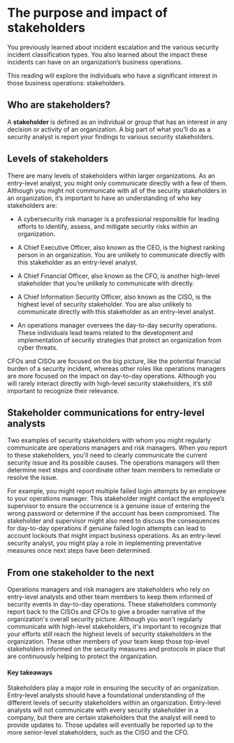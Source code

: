 # The purpose and impact of stakeholders
You previously learned about incident escalation and the various security incident classification types. You also learned about the impact these incidents can have on an organization’s business operations.

This reading will explore the individuals who have a significant interest in those business operations: stakeholders. 

## Who are stakeholders?
A **stakeholder** is defined as an individual or group that has an interest in any decision or activity of an organization. A big part of what you’ll do as a security analyst is report your findings to various security stakeholders. 

## Levels of stakeholders
There are many levels of stakeholders within larger organizations. As an entry-level analyst, you might only communicate directly with a few of them. Although you might not communicate with all of the security stakeholders in an organization, it’s important to have an understanding of who key stakeholders are:

- A cybersecurity risk manager is a professional responsible for leading efforts to identify, assess, and mitigate security risks within an organization.

- A Chief Executive Officer, also known as the CEO, is the highest ranking person in an organization. You are unlikely to communicate directly with this stakeholder as an entry-level analyst.

- A Chief Financial Officer, also known as the CFO, is another high-level stakeholder that you’re unlikely to communicate with directly.

- A Chief Information Security Officer, also known as the CISO, is the highest level of security stakeholder. You are also unlikely to communicate directly with this stakeholder as an entry-level analyst. 

- An operations manager oversees the day-to-day security operations. These individuals lead teams related to the development and implementation of security strategies that protect an organization from cyber threats.

CFOs and CISOs are focused on the big picture, like the potential financial burden of a security incident, whereas other roles like operations managers are more focused on the impact on day-to-day operations. Although you will rarely interact directly with high-level security stakeholders, it’s still important to recognize their relevance.

## Stakeholder communications for entry-level analysts
Two examples of security stakeholders with whom you might regularly communicate are operations managers and risk managers. When you report to these stakeholders, you'll need to clearly communicate the current security issue and its possible causes. The operations managers will then determine next steps and coordinate other team members to remediate or resolve the issue. 

For example, you might report multiple failed login attempts by an employee to your operations manager. This stakeholder might contact the employee’s supervisor to ensure the occurrence is a genuine issue of entering the wrong password or determine if the account has been compromised. The stakeholder and supervisor might also need to discuss the consequences for day-to-day operations if genuine failed login attempts can lead to account lockouts that might impact business operations. As an entry-level security analyst, you might play a role in implementing preventative measures once next steps have been determined.

## From one stakeholder to the next
Operations managers and risk managers are stakeholders who rely on entry-level analysts and other team members to keep them informed of security events in day-to-day operations. These stakeholders commonly report back to the CISOs and CFOs to give a broader narrative of the organization's overall security picture. Although you won't regularly communicate with high-level stakeholders, it's important to recognize that your efforts still reach the highest levels of security stakeholders in the organization. These other members of your team keep those top-level stakeholders informed on the security measures and protocols in place that are continuously helping to protect the organization.

#### Key takeaways
Stakeholders play a major role in ensuring the security of an organization. Entry-level analysts should have a foundational understanding of the different levels of security stakeholders within an organization. Entry-level analysts will not communicate with every security stakeholder in a company, but there are certain stakeholders that the analyst will need to provide updates to. Those updates will eventually be reported up to the more senior-level stakeholders, such as the CISO and the CFO.
